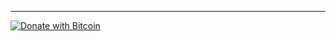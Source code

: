 
---

[![Donate with Bitcoin](https://en.cryptobadges.io/badge/big/15kq4XUndzDYSHdukjkQH4AbZqV5tYpk7N)](https://en.cryptobadges.io/donate/15kq4XUndzDYSHdukjkQH4AbZqV5tYpk7N)
